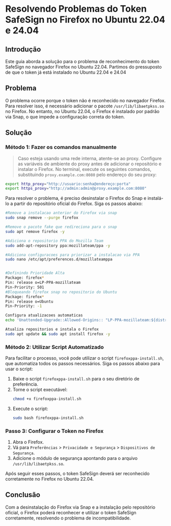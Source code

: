 # Resolvendo Problemas do Token SafeSign no Firefox no Ubuntu 22.04 e 24.04

## Introdução

Este guia aborda a solução para o problema de reconhecimento do token SafeSign no navegador Firefox no Ubuntu 22.04. Partimos do pressuposto de que o token já está instalado no Ubuntu 22.04 e 24.04

## Problema

O problema ocorre porque o token não é reconhecido no navegador Firefox. Para resolver isso, é necessário adicionar o pacote `/usr/lib/libaetpkss.so` no Firefox. No entanto, no Ubuntu 22.04, o Firefox é instalado por padrão via Snap, o que impede a configuração correta do token.

## Solução
### Método 1: Fazer os comandos manualmente 

> Caso esteja usando uma rede interna, atente-se ao proxy. Configure as variáveis de ambiente do proxy antes de adicionar o repositório e instalar o Firefox. No terminal, execute os seguintes comandos, substituindo `proxy.example.com:8080` pelo endereço do seu proxy:

```bash
export http_proxy="http://usuario:senha@endereço:porta"
export https_proxy="http://admin:admin@proxy.example.com:8080"
```

Para resolver o problema, é preciso desinstalar o Firefox do Snap e instalá-lo a partir do repositório oficial do Firefox. Siga os passos abaixo:


```bash
#Remove a instalacao anterior do Firefox via snap
sudo snap remove --purge firefox

#Remove o pacote fake que redireciona para o snap
sudo apt remove firefox -y

#Adiciona o repositorio PPA do Mozilla Team
sudo add-apt-repository ppa:mozillateam/ppa -y

#Adiciona configuracoes para priorizar a instalacao via PPA
sudo nano /etc/apt/preferences.d/mozillateamppa


#Definindo Prioridade Alta
Package: firefox* 
Pin: release o=LP-PPA-mozillateam 
Pin-Priority: 501
#Bloqueando firefox snap no repositorio do Ubuntu
Package: firefox* 
Pin: release o=Ubuntu
Pin-Priority: -1

Configura atualizacoes automaticas
echo 'Unattended-Upgrade::Allowed-Origins:: "LP-PPA-mozillateam:${distro_codename}";' | sudo tee /etc/apt/apt.conf.d/51unattended-upgrades-firefox

Atualiza repositorios e instala o Firefox
sudo apt update && sudo apt install firefox -y
```
### Método 2: Utilizar Script Automatizado

Para facilitar o processo, você pode utilizar o script `firefoxppa-install.sh`, que automatiza todos os passos necessários. Siga os passos abaixo para usar o script:

1. Baixe o script `firefoxppa-install.sh` para o seu diretório de preferência.
2. Torne o script executável:
    ```bash
    chmod +x firefoxppa-install.sh
    ```
3. Execute o script:
    ```bash
    sudo bash firefoxppa-install.sh
    ```

### Passo 3: Configurar o Token no Firefox

1. Abra o Firefox.
2. Vá para `Preferências` > `Privacidade e Segurança` > `Dispositivos de Segurança`.
3. Adicione o módulo de segurança apontando para o arquivo `/usr/lib/libaetpkss.so`.

Após seguir esses passos, o token SafeSign deverá ser reconhecido corretamente no Firefox no Ubuntu 22.04.

## Conclusão

Com a desinstalação do Firefox via Snap e a instalação pelo repositório oficial, o Firefox poderá reconhecer e utilizar o token SafeSign corretamente, resolvendo o problema de incompatibilidade.
